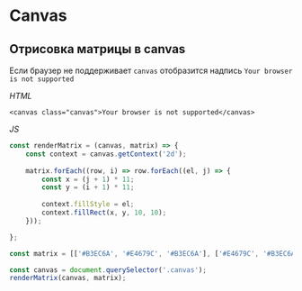 # Canvas

## Отрисовка матрицы в canvas

Если браузер не поддерживает ```canvas``` отобразится надпись ```Your browser is not supported```

*HTML*
```
<canvas class="canvas">Your browser is not supported</canvas>
```

*JS*
```javascript
const renderMatrix = (canvas, matrix) => {
    const context = canvas.getContext('2d');
    
    matrix.forEach((row, i) => row.forEach((el, j) => {
        const x = (j + 1) * 11;
        const y = (i + 1) * 11;
        
        context.fillStyle = el;
        context.fillRect(x, y, 10, 10);
    }));

};
```

```javascript
const matrix = [['#B3EC6A', '#E4679C', '#B3EC6A'], ['#E4679C', '#B3EC6A', '#E4679C'], ['#B3EC6A', '#E4679C', '#B3EC6A']];

const canvas = document.querySelector('.canvas');
renderMatrix(canvas, matrix);
```

